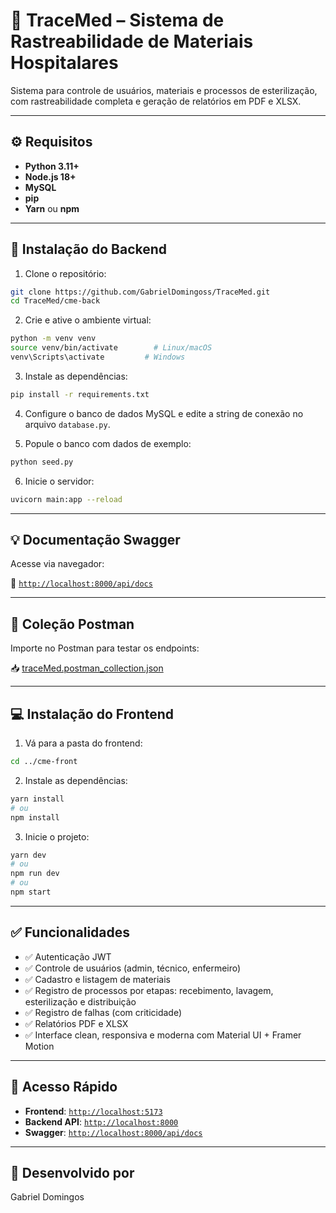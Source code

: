 # 🏥 TraceMed – Sistema de Rastreabilidade de Materiais Hospitalares

Sistema para controle de usuários, materiais e processos de esterilização, com rastreabilidade completa e geração de relatórios em PDF e XLSX.

---

## ⚙️ Requisitos

- **Python 3.11+**
- **Node.js 18+**
- **MySQL**
- **pip**
- **Yarn** ou **npm**

---

## 📁 Instalação do Backend

1. Clone o repositório:
```bash
git clone https://github.com/GabrielDomingoss/TraceMed.git
cd TraceMed/cme-back
```

2. Crie e ative o ambiente virtual:
```bash
python -m venv venv
source venv/bin/activate        # Linux/macOS
venv\Scripts\activate         # Windows
```

3. Instale as dependências:
```bash
pip install -r requirements.txt
```

4. Configure o banco de dados MySQL e edite a string de conexão no arquivo `database.py`.

5. Popule o banco com dados de exemplo:
```bash
python seed.py
```

6. Inicie o servidor:
```bash
uvicorn main:app --reload
```

---

## 💡 Documentação Swagger

Acesse via navegador:

📄 [`http://localhost:8000/api/docs`](http://localhost:8000/api/docs)

---

## 💼 Coleção Postman

Importe no Postman para testar os endpoints:

📥 [traceMed.postman_collection.json](./traceMed.postman_collection.json)

---

## 💻 Instalação do Frontend

1. Vá para a pasta do frontend:
```bash
cd ../cme-front
```

2. Instale as dependências:
```bash
yarn install
# ou
npm install
```

3. Inicie o projeto:
```bash
yarn dev
# ou
npm run dev
# ou
npm start
```

---

## ✅ Funcionalidades

- ✅ Autenticação JWT
- ✅ Controle de usuários (admin, técnico, enfermeiro)
- ✅ Cadastro e listagem de materiais
- ✅ Registro de processos por etapas: recebimento, lavagem, esterilização e distribuição
- ✅ Registro de falhas (com criticidade)
- ✅ Relatórios PDF e XLSX
- ✅ Interface clean, responsiva e moderna com Material UI + Framer Motion

---

## 🚀 Acesso Rápido

- **Frontend**: [`http://localhost:5173`](http://localhost:5173)
- **Backend API**: [`http://localhost:8000`](http://localhost:8000)
- **Swagger**: [`http://localhost:8000/api/docs`](http://localhost:8000/api/docs)
---

## 👤 Desenvolvido por

Gabriel Domingos